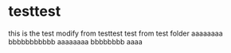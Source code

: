 # testtest
this is the test
modify from testtest
test from test folder
aaaaaaaa
bbbbbbbbbbb
aaaaaaaa
bbbbbbbb
aaaa

